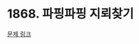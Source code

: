 # 1868. 파핑파핑 지뢰찾기

[문제 링크](https://swexpertacademy.com/main/talk/solvingClub/problemView.do?solveclubId=AZC_w6Z6yygDFAQW&contestProbId=AV5LwsHaD1MDFAXc&probBoxId=AZGL5K66u0MDFAXd&type=PROBLEM&problemBoxTitle=3w_homework&problemBoxCnt=5)